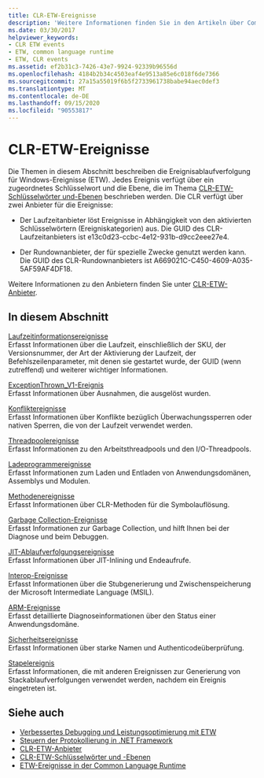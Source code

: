 ```yaml
---
title: CLR-ETW-Ereignisse
description: 'Weitere Informationen finden Sie in den Artikeln über Common Language Runtime (CLR) Ereignis Ablauf Verfolgung für Windows (ETW)-Ereignisse. Es gibt zwei Ereignis Anbieter: den Lauf Zeit Anbieter und den rundownanbieter.'
ms.date: 03/30/2017
helpviewer_keywords:
- CLR ETW events
- ETW, common language runtime
- ETW, CLR events
ms.assetid: ef2b31c3-7426-43e7-9924-92339b96556d
ms.openlocfilehash: 4184b2b34c4503eaf4e9513a85e6c018f6de7366
ms.sourcegitcommit: 27a15a55019f6b5f2733961738babe94aec0def3
ms.translationtype: MT
ms.contentlocale: de-DE
ms.lasthandoff: 09/15/2020
ms.locfileid: "90553817"
---
```

# <a name="clr-etw-events"></a>CLR-ETW-Ereignisse
Die Themen in diesem Abschnitt beschreiben die Ereignisablaufverfolgung für Windows-Ereignisse (ETW). Jedes Ereignis verfügt über ein zugeordnetes Schlüsselwort und die Ebene, die im Thema [CLR-ETW-Schlüsselwörter und-Ebenen](clr-etw-keywords-and-levels.md) beschrieben werden. Die CLR verfügt über zwei Anbieter für die Ereignisse:  
  
- Der Laufzeitanbieter löst Ereignisse in Abhängigkeit von den aktivierten Schlüsselwörtern (Ereigniskategorien) aus. Die GUID des CLR-Laufzeitanbieters ist e13c0d23-ccbc-4e12-931b-d9cc2eee27e4.  
  
- Der Rundownanbieter, der für spezielle Zwecke genutzt werden kann. Die GUID des CLR-Rundownanbieters ist A669021C-C450-4609-A035-5AF59AF4DF18.  
  
 Weitere Informationen zu den Anbietern finden Sie unter [CLR-ETW-Anbieter](clr-etw-providers.md).  
  
## <a name="in-this-section"></a>In diesem Abschnitt  
 [Laufzeitinformationsereignisse](runtime-information-etw-events.md)  
 Erfasst Informationen über die Laufzeit, einschließlich der SKU, der Versionsnummer, der Art der Aktivierung der Laufzeit, der Befehlszeilenparameter, mit denen sie gestartet wurde, der GUID (wenn zutreffend) und weiterer wichtiger Informationen.  
  
 [ExceptionThrown_V1-Ereignis](exception-thrown-v1-etw-event.md)  
 Erfasst Informationen über Ausnahmen, die ausgelöst wurden.  
  
 [Konfliktereignisse](contention-etw-events.md)  
 Erfasst Informationen über Konflikte bezüglich Überwachungssperren oder nativen Sperren, die von der Laufzeit verwendet werden.  
  
 [Threadpoolereignisse](thread-pool-etw-events.md)  
 Erfasst Informationen zu den Arbeitsthreadpools und den I/O-Threadpools.  
  
 [Ladeprogrammereignisse](loader-etw-events.md)  
 Erfasst Informationen zum Laden und Entladen von Anwendungsdomänen, Assemblys und Modulen.  
  
 [Methodenereignisse](method-etw-events.md)  
 Erfasst Informationen über CLR-Methoden für die Symbolauflösung.  
  
 [Garbage Collection-Ereignisse](garbage-collection-etw-events.md)  
 Erfasst Informationen zur Garbage Collection, und hilft Ihnen bei der Diagnose und beim Debuggen.  
  
 [JIT-Ablaufverfolgungsereignisse](jit-tracing-etw-events.md)  
 Erfasst Informationen über JIT-Inlining und Endeaufrufe.  
  
 [Interop-Ereignisse](interop-etw-events.md)  
 Erfasst Informationen über die Stubgenerierung und Zwischenspeicherung der Microsoft Intermediate Language (MSIL).  
  
 [ARM-Ereignisse](application-domain-resource-monitoring-arm-etw-events.md)  
 Erfasst detaillierte Diagnoseinformationen über den Status einer Anwendungsdomäne.  
  
 [Sicherheitsereignisse](security-etw-events.md)  
 Erfasst Informationen über starke Namen und Authenticodeüberprüfung.  
  
 [Stapelereignis](stack-etw-event.md)  
 Erfasst Informationen, die mit anderen Ereignissen zur Generierung von Stackablaufverfolgungen verwendet werden, nachdem ein Ereignis eingetreten ist.  
  
## <a name="see-also"></a>Siehe auch

- [Verbessertes Debugging und Leistungsoptimierung mit ETW](/archive/msdn-magazine/2007/april/event-tracing-improve-debugging-and-performance-tuning-with-etw)
- [Steuern der Protokollierung in .NET Framework](controlling-logging.md)
- [CLR-ETW-Anbieter](clr-etw-providers.md)
- [CLR-ETW-Schlüsselwörter und -Ebenen](clr-etw-keywords-and-levels.md)
- [ETW-Ereignisse in der Common Language Runtime](etw-events-in-the-common-language-runtime.md)
